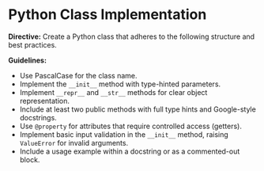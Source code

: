 # Python Class Implementation

**Directive:** Create a Python class that adheres to the following structure and best practices.

**Guidelines:**
- Use PascalCase for the class name.
- Implement the `__init__` method with type-hinted parameters.
- Implement `__repr__` and `__str__` methods for clear object representation.
- Include at least two public methods with full type hints and Google-style docstrings.
- Use `@property` for attributes that require controlled access (getters).
- Implement basic input validation in the `__init__` method, raising `ValueError` for invalid arguments.
- Include a usage example within a docstring or as a commented-out block.
